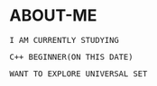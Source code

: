 # ABOUT-ME
<pre>I AM CURRENTLY STUDYING</pre>
<pre>C++ BEGINNER(ON THIS DATE)</pre>
<pre>WANT TO EXPLORE UNIVERSAL SET</pre>
